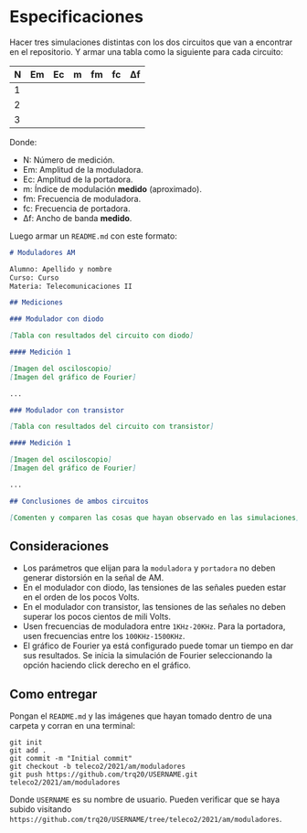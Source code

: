 # Especificaciones

Hacer tres simulaciones distintas con los dos circuitos que van a encontrar en el repositorio. Y armar una tabla como la siguiente para cada circuito:

| N | Em | Ec | m | fm | fc | Δf |
| - | -- | -- | - | -- | -- | -- |
| 1 |    |    |   |    |    |    |
| 2 |    |    |   |    |    |    |
| 3 |    |    |   |    |    |    |

Donde:
- N: Número de medición.
- Em: Amplitud de la moduladora.
- Ec: Amplitud de la portadora.
- m: Índice de modulación **medido** (aproximado).
- fm: Frecuencia de moduladora.
- fc: Frecuencia de portadora.
- Δf: Ancho de banda **medido**. 

Luego armar un `README.md` con este formato:

```markdown
# Moduladores AM

Alumno: Apellido y nombre
Curso: Curso
Materia: Telecomunicaciones II

## Mediciones

### Modulador con diodo

[Tabla con resultados del circuito con diodo]

#### Medición 1

[Imagen del osciloscopio]
[Imagen del gráfico de Fourier]

...

### Modulador con transistor

[Tabla con resultados del circuito con transistor]

#### Medición 1

[Imagen del osciloscopio]
[Imagen del gráfico de Fourier]

...

## Conclusiones de ambos circuitos

[Comenten y comparen las cosas que hayan observado en las simulaciones]
```

## Consideraciones

- Los parámetros que elijan para la `moduladora` y `portadora` no deben generar distorsión en la señal de AM.
- En el modulador con diodo, las tensiones de las señales pueden estar en el orden de los pocos Volts.
- En el modulador con transistor, las tensiones de las señales no deben superar los pocos cientos de mili Volts.
- Usen frecuencias de moduladora entre `1KHz-20KHz`. Para la portadora, usen frecuencias entre los `100KHz-1500KHz`.
- El gráfico de Fourier ya está configurado puede tomar un tiempo en dar sus resultados. Se inicia la simulación de Fourier seleccionando la opción haciendo click derecho en el gráfico.

## Como entregar

Pongan el `README.md` y las imágenes que hayan tomado dentro de una carpeta y corran en una terminal:

```
git init
git add .
git commit -m "Initial commit"
git checkout -b teleco2/2021/am/moduladores
git push https://github.com/trq20/USERNAME.git teleco2/2021/am/moduladores
```

Donde `USERNAME` es su nombre de usuario. Pueden verificar que se haya subido visitando `https://github.com/trq20/USERNAME/tree/teleco2/2021/am/moduladores`.